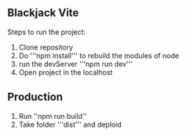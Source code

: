 ## Blackjack Vite
Steps to run the project:

1. Clone repository
2. Do '''npm install''' to rebuild the modules of node
3. run the devServer '''npm run dev'''
4. Open project in the localhost

## Production 
1. Run ''npm run build''
2. Take folder '''dist''' and deploid
